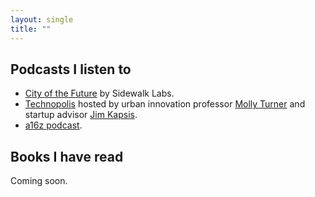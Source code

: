 ```yaml
---
layout: single
title: ""
---
```


## Podcasts I listen to
* [City of the Future](https://www.sidewalklabs.com/blog/introducing-city-of-the-future-a-podcast-from-sidewalk-labs/) by Sidewalk Labs.
* [Technopolis](https://www.citylab.com/solutions/2019/02/podcast-technopolis/583096/) hosted by urban innovation professor [Molly Turner](https://www.linkedin.com/in/molly-turner-1b4a0321/) and startup advisor [Jim Kapsis](https://www.linkedin.com/in/jimkapsis/).
* [a16z podcast](https://a16z.com/podcasts/).

## Books I have read
Coming soon.